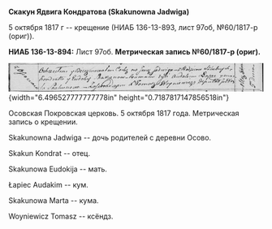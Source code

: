 **Скакун Ядвига Кондратова (Skakunowna Jadwiga)**

5 октября 1817 г -- крещение (НИАБ 136-13-893, лист 97об, №60/1817-р
(ориг)).

**НИАБ 136-13-894:** Лист 97об. **Метрическая запись №60/1817-р
(ориг).**

![](./media/def892ef190f9022f530bd7a8ba8876cd981e1ff.png){width="6.496527777777778in"
height="0.7187817147856518in"}

Осовская Покровская церковь. 5 октября 1817 года. Метрическая запись о
крещении.

Skakunowna Jadwiga -- дочь родителей с деревни Осовo.

Skakun Kondrat -- отец.

Skakunowa Eudokija -- мать.

Łapiec Audakim -- кум.

Skakunowa Marta -- кума.

Woyniewicz Tomasz -- ксёндз.

